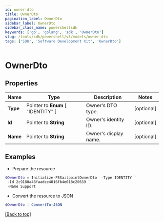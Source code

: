 ```yaml
---
id: owner-dto
title: OwnerDto
pagination_label: OwnerDto
sidebar_label: OwnerDto
sidebar_class_name: powershellsdk
keywords: ['go', 'golang', 'sdk', 'OwnerDto'] 
slug: /tools/sdk/powershell/v3/models/owner-dto
tags: ['SDK', 'Software Development Kit', 'OwnerDto']
---
```



# OwnerDto

## Properties

Name | Type | Description | Notes
------------ | ------------- | ------------- | -------------
**Type** |  Pointer to  **Enum** [  "IDENTITY" ] | Owner&#39;s DTO type. | [optional] 
**Id** |  Pointer to **String** | Owner&#39;s identity ID. | [optional] 
**Name** |  Pointer to **String** | Owner&#39;s display name. | [optional] 

## Examples

- Prepare the resource
```powershell
$OwnerDto = Initialize-PSSailpointOwnerDto  -Type IDENTITY `
 -Id 2c9180a46faadee4016fb4e018c20639 `
 -Name Support
```

- Convert the resource to JSON
```powershell
$OwnerDto | ConvertTo-JSON
```


[[Back to top]](#) 

